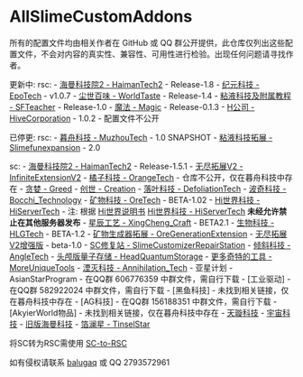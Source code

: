 # AllSlimeCustomAddons

所有的配置文件均由相关作者在 GitHub 或 QQ 群公开提供，此仓库仅列出这些配置文件，不会对内容的真实性、兼容性、可用性进行检验。出现任何问题请寻找作者。

更新中:
  rsc:
    - [海曼科技院2 - HaimanTech2](https://github.com/haiman233/HaimanTech2) - Release-1.8
    - [纪元科技 - EpoTech](https://github.com/Jump9527/SlimeFun-RSC-EpoTech) - v1.0.7
    - [尘世百味 - WorldTaste](https://github.com/haiman233/WorldTaste) - Release-1.4
    - [粘液科技及附属教程 - SFTeacher](https://github.com/haiman233/SFTeacher) - Release-1.0
    - [魔法 - Magic](https://github.com/Yomicer/Magic_RSC) - Release-0.1.3
    - [H公司 - HiveCorporation](https://github.com/1368139692/HiveCorporation/releases/tag/1.0.2) - 1.0.2 - 配置文件不公开

已停更:
  rsc:
    - [暮舟科技 - MuzhouTech](https://github.com/balugaq/MuzhouTech) - 1.0 SNAPSHOT
    - [粘液科技拓展 - Slimefunexpansion](https://github.com/ytdd9527/rsc-Slimefunexpansion) - 2.0

  sc:
    - [海曼科技院2 - HaimanTech2](https://github.com/haiman233/HaimanTech2) - Release-1.5.1
    - [无尽拓展V2 - InfiniteExtensionV2](https://github.com/HuoSJ7820/InfiniteExtensionV2)
    - [橘子科技 - OrangeTech](https://github.com/duoduojuzi/OrangeTech) - 仓库不公开，仅在暮舟科技中存在
    - [贪婪 - Greed](https://github.com/HuoSJ7820/GreedAndCreation/tree/main/Greed/SlimeCustomizer)
    - [创世 - Creation](https://github.com/HuoSJ7820/GreedAndCreation/tree/main/Creation/SlimeCustomizer)
    - [落叶科技 - DefoliationTech](https://github.com/LuoYe5555/DefoLiationTech)
    - [波奇科技 - Bocchi_Technology](https://github.com/bocchiyigexu/Bocchi_Technology)
    - [矿物科技 - OreTech](https://github.com/HiTech0926/SC-OreTech) - BETA-1.02
    - [Hi世界科技 - HiServerTech](https://github.com/HiTech0926/HiServerTech-SlimeCustomizer)
    - 注: 根据 [Hi世界说明书](https://github.com/HiTech0926/HiServerTech-SlimeCustomizer/blob/main/items.yml#L10) [Hi世界科技 - HiServerTech](https://github.com/HiTech0926/HiServerTech-SlimeCustomizer) **未经允许禁止在其他服务器发布**
    - [星辰工艺 - XingCheng_Craft](https://github.com/fengxiangQAQ/XingCheng_Craft) - BETA2.1
    - [生物科技 - HLGTech](https://github.com/bocchiyigexu/SHENGWUTECH) - BETA-1.2
    - [矿物生成器拓展 - OreGenerationExtension](https://github.com/HuoSJ7820/OreGenerationAndExtension/tree/main/SlimeCustomizer)
    - [无尽拓展V2增强版](https://github.com/LuoYe5555/InfiniteExtensionV2-Reconfiguration) - beta-1.0
    - [SC修复站 - SlimeCustomizerRepairStation](https://github.com/HuoSJ7820/SlimeCustomizerRepairStation)
    - [倾斜科技 - AngleTech](https://github.com/1368139692/AngleTech)
    - [头颅版量子存储 - HeadQuantumStorage](https://github.com/HuoSJ7820/HeadQuantumStorage)
    - [更多奇特的工具 - MoreUniqueTools](https://github.com/HuoSJ7820/MoreUniqueTools)
    - [湮灭科技 - Annihilation_Tech](https://github.com/Assisanter138/Annihilation_Tech)
    - 亚星计划 - AsianStarProgram - 在QQ群 606776359 中群文件，需自行下载
    - [工业驱动] - 在QQ群 582922024 中群文件，需自行下载
    - [黑鱼科技] - 未找到相关链接，仅在暮舟科技中存在
    - [AG科技] - 在QQ群 156188351 中群文件，需自行下载
    - [AkyierWorld物品] - 未找到相关链接，仅在暮舟科技中存在
    - [天璇科技](https://github.com/haiman233/MerakCraft)
    - [宇宙科技](https://github.com/haiman233/HaimanTech-OldVersions/tree/main/%E4%B8%8A%E5%8F%A4%E7%89%88%E5%AE%87%E5%AE%99%E7%A7%91%E6%8A%80)
    - [旧版海曼科技](https://github.com/haiman233/HaimanTech-OldVersions)
    - [箔澜星 - TinselStar](https://github.com/haiman233/TinselStar)

将SC转为RSC需使用 [SC-to-RSC](https://github.com/SlimefunReloadingProject/SC-to-RSC)

如有侵权请联系 [balugaq](https://github.com//balugaq) 或 QQ 2793572961
